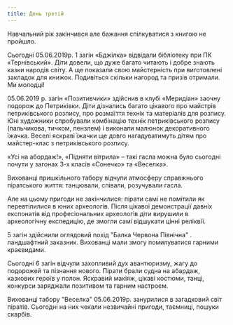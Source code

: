 ```yaml
---
title: День третій
---
```


Навчальний рік закінчився але бажання спілкуватися з книгою не пройшло.

Сьогодні 05.06.2019р. 1 загін «Бджілка» відвідали бібліотеку при ПК «Тернівський». Діти довели, що дуже багато читають і добре знають казки народів світу. А ще показали свою майстерність при виготовлені закладок для книжок. Подивіться скільки нагород та призів отримали. Ми молодці!

<slideshow />

05.06.2019 р. загін «Позитивчики» здійснив в клубі «Меридіан» заочну подорож до Петриківки. Діти дізнались багато цікавого про майстрів петриківського розпису, про розмаїття технік та матеріалів для розпису. Юні художники спробували комбінацію технік петриківського розпису (пальчикова, тичком, пензлем) і виконали малюнок декоративного їжачка. Веселі яскраві їжачки ще довго нагадуватимуть дітям про майстер-клас з петриківського розпису.

<slideshow id="*2" />

«Усі на абордаж!», «Підняти вітрила» – такі гасла можна було сьогодні почути у загонах 3-х класів «Сонечко» та «Веселка».

Вихованці пришкільного табору відчули атмосферу справжнього піратського життя: танцювали, співали, розучували гасла.

Але на цьому пригоди не закінчилися: пірати самі не помітили як перевтілилися в юних археологів. Після цікавої демонстрації давніх експонатів від професіональних археологів діти вирушили в археологічну експедицію, де змогли самі відшукати цінні реліквії.

<slideshow id="*3" />

5 загін здійснили оглядовий похід "Балка Червона Північна" . ландшафтний заказник. Вихованці мали змогу помилуватися гарними краєвидами.

<slideshow id="*4" />

Сьогодні 6 загін відчули захопливий дух авантюризму, жагу до подорожей та пізнання нового. Пірати брали судна на абардаж, казкових героїв у полон. Яскравий макіяж, цікаві костюми, танці, конкурси заряджали позитивом та гарним настроєм.

<slideshow id="*5" />

Вихованці табору "Веселка" 05.06.2019р. занурилися в загадковий світ піратів. Сьогодні на них чекали незвичайні пригоди, таємниці, пошуки скарбів.

<slideshow id="*6" />

<youtube id="ZwgYUXq7E0I" />
